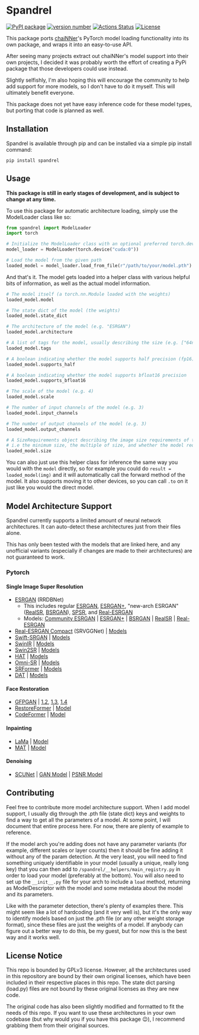 # Spandrel

[![PyPI package](https://img.shields.io/badge/pip%20install-spandrel-brightgreen)](https://pypi.org/project/spandrel/) [![version number](https://img.shields.io/pypi/v/spandrel?color=green&label=version)](https://github.com/chaiNNer-org/spandrel/releases) [![Actions Status](https://github.com/chaiNNer-org/spandrel/workflows/Test/badge.svg)](https://github.com/chaiNNer-org/spandrel/actions) [![License](https://img.shields.io/github/license/chaiNNer-org/spandrel)](https://github.com/chaiNNer-org/spandrel/blob/main/LICENSE)

This package ports [chaiNNer](https://github.com/chaiNNer-org/chaiNNer)'s PyTorch model loading functionality into its own package, and wraps it into an easy-to-use API.

After seeing many projects extract out chaiNNer's model support into their own projects, I decided it was probably worth the effort of creating a PyPi package that those developers could use instead.

Slightly selfishly, I'm also hoping this will encourage the community to help add support for more models, so I don't have to do it myself. This will ultimately benefit everyone.

This package does not yet have easy inference code for these model types, but porting that code is planned as well.

## Installation

Spandrel is available through pip and can be installed via a simple pip install command:

```shell
pip install spandrel
```

## Usage

**This package is still in early stages of development, and is subject to change at any time.**

To use this package for automatic architecture loading, simply use the ModelLoader class like so:

```python
from spandrel import ModelLoader
import torch

# Initialize the ModelLoader class with an optional preferred torch.device. Defaults to cpu.
model_loader = ModelLoader(torch.device("cuda:0"))

# Load the model from the given path
loaded_model = model_loader.load_from_file(r"/path/to/your/model.pth")
```

And that's it. The model gets loaded into a helper class with various helpful bits of information, as well as the actual model information.

```py
# The model itself (a torch.nn.Module loaded with the weights)
loaded_model.model

# The state dict of the model (the weights)
loaded_model.state_dict

# The architecture of the model (e.g. "ESRGAN")
loaded_model.architecture

# A list of tags for the model, usually describing the size (e.g. ["64nf", "large"])
loaded_model.tags

# A boolean indicating whether the model supports half precision (fp16)
loaded_model.supports_half

# A boolean indicating whether the model supports bfloat16 precision
loaded_model.supports_bfloat16

# The scale of the model (e.g. 4)
loaded_model.scale

# The number of input channels of the model (e.g. 3)
loaded_model.input_channels

# The number of output channels of the model (e.g. 3)
loaded_model.output_channels

# A SizeRequirements object describing the image size requirements of the model
# i.e the minimum size, the multiple of size, and whether the model requires a square input
loaded_model.size
```

You can also just use this helper class for inference the same way you would with the `model` directly, so for example you could do `result = loaded_model(img)` and it will automatically call the forward method of the model. It also supports moving it to other devices, so you can call `.to` on it just like you would the direct model.

## Model Architecture Support

Spandrel currently supports a limited amount of neural network architectures. It can auto-detect these architectures just from their files alone.

This has only been tested with the models that are linked here, and any unofficial variants (especially if changes are made to their architectures) are not guaranteed to work.

### Pytorch

#### Single Image Super Resolution

- [ESRGAN](https://github.com/xinntao/ESRGAN) (RRDBNet)
  - This includes regular [ESRGAN](https://github.com/xinntao/ESRGAN), [ESRGAN+](https://github.com/ncarraz/ESRGANplus), "new-arch ESRGAN" ([RealSR](https://github.com/jixiaozhong/RealSR), [BSRGAN](https://github.com/cszn/BSRGAN)), [SPSR](https://github.com/Maclory/SPSR), and [Real-ESRGAN](https://github.com/xinntao/Real-ESRGAN)
  - Models: [Community ESRGAN](https://openmodeldb.info) | [ESRGAN+](https://drive.google.com/drive/folders/1lNky9afqEP-qdxrAwDFPJ1g0ui4x7Sin) | [BSRGAN](https://github.com/cszn/BSRGAN/tree/main/model_zoo) | [RealSR](https://github.com/jixiaozhong/RealSR#pre-trained-models) | [Real-ESRGAN](https://github.com/xinntao/Real-ESRGAN/blob/master/docs/model_zoo.md)
- [Real-ESRGAN Compact](https://github.com/xinntao/Real-ESRGAN) (SRVGGNet) | [Models](https://github.com/xinntao/Real-ESRGAN/blob/master/docs/model_zoo.md)
- [Swift-SRGAN](https://github.com/Koushik0901/Swift-SRGAN) | [Models](https://github.com/Koushik0901/Swift-SRGAN/releases/tag/v0.1)
- [SwinIR](https://github.com/JingyunLiang/SwinIR) | [Models](https://github.com/JingyunLiang/SwinIR/releases/tag/v0.0)
- [Swin2SR](https://github.com/mv-lab/swin2sr) | [Models](https://github.com/mv-lab/swin2sr/releases/tag/v0.0.1)
- [HAT](https://github.com/XPixelGroup/HAT) | [Models](https://drive.google.com/drive/folders/1HpmReFfoUqUbnAOQ7rvOeNU3uf_m69w0)
- [Omni-SR](https://github.com/Francis0625/Omni-SR) | [Models](https://github.com/Francis0625/Omni-SR#preparation)
- [SRFormer](https://github.com/HVision-NKU/SRFormer) | [Models](https://github.com/HVision-NKU/SRFormer#pretrain-models)
- [DAT](https://github.com/zhengchen1999/DAT) | [Models](https://github.com/zhengchen1999/DAT#testing)

#### Face Restoration

- [GFPGAN](https://github.com/TencentARC/GFPGAN) | [1.2](https://github.com/TencentARC/GFPGAN/releases/download/v1.3.0/GFPGANv1.2.pth), [1.3](https://github.com/TencentARC/GFPGAN/releases/download/v1.3.0/GFPGANv1.3.pth), [1.4](https://github.com/TencentARC/GFPGAN/releases/download/v1.3.4/GFPGANv1.4.pth)
- [RestoreFormer](https://github.com/wzhouxiff/RestoreFormer) | [Model](https://github.com/TencentARC/GFPGAN/releases/download/v1.3.4/RestoreFormer.pth)
- [CodeFormer](https://github.com/sczhou/CodeFormer) | [Model](https://github.com/sczhou/CodeFormer/releases/download/v0.1.0/codeformer.pth)

#### Inpainting

- [LaMa](https://github.com/advimman/lama) | [Model](https://github.com/Sanster/models/releases/download/add_big_lama/big-lama.pt)
- [MAT](https://github.com/fenglinglwb/MAT) | [Model](https://github.com/Sanster/models/releases/download/add_mat/Places_512_FullData_G.pth)

#### Denoising

- [SCUNet](https://github.com/cszn/SCUNet) | [GAN Model](https://github.com/cszn/KAIR/releases/download/v1.0/scunet_color_real_gan.pth) | [PSNR Model](https://github.com/cszn/KAIR/releases/download/v1.0/scunet_color_real_psnr.pth)


## Contributing

Feel free to contribute more model architecture support. When I add model support, I usually dig through the .pth file (state dict) keys and weights to find a way to get all the parameters of a model. At some point, I will document that entire process here. For now, there are plenty of example to reference.

If the model arch you're adding does not have any parameter variants (for example, different scales or layer counts) then it should be fine adding it without any of the param detection. At the very least, you will need to find something uniquely identifiable in your model (usually a unique, really long key) that you can then add to `/spandrel/__helpers/main_registry.py` in order to load your model (preferably at the bottom). You will also need to set up the `__init__.py` file for your arch to include a `load` method, returning as ModelDescriptor with the model and some metadata about the model and its parameters.

Like with the parameter detection, there's plenty of examples there. This might seem like a lot of hardcoding (and it very well is), but it's the only way to identify models based on just the .pth file (or any other weight storage format), since these files are just the weights of a model. If anybody can figure out a better way to do this, be my guest, but for now this is the best way and it works well.

## License Notice

This repo is bounded by GPLv3 license. However, all the architectures used in this repository are bound by their own original licenses, which have been included in their respective places in this repo. The state dict parsing (load.py) files are not bound by these original licenses as they are new code.

The original code has also been slightly modified and formatted to fit the needs of this repo. If you want to use these architectures in your own codebase (but why would you if you have this package 😉), I recommend grabbing them from their original sources.
